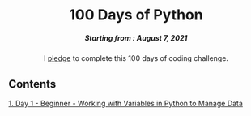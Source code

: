 <h1 align="center"> 
100 Days of Python
</h1>
<h5 align="center">
Starting from : August 7, 2021
</h5>

<p align="center">
I <a href="https://github.com/Tapas15/100-Days-of-code/blob/master/Day-1/2.1%20App%20Brewery%20-%20100%20Days%20of%20Python%20Pledge.pdf">pledge</a> to complete this 100 days of coding challenge.
</p>

## Contents

[1. Day 1 - Beginner - Working with Variables in Python to Manage Data](https://github.com/Tapas15/100-Days-of-code/tree/master/Day-1)
